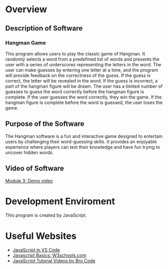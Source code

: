 # Overview

## Description of Software
### Hangman Game

This program allows users to play the classic game of Hangman.
It randomly selects a word from a predefined list of words and
presents the user with a series of underscores representing the
letters in the word. The user can make guesses by entering one
letter at a time, and the program will provide feedback on the
correctness of the guess. If the guess is correct, the letter
will be revealed in the word. If the guess is incorrect, a part
of the hangman figure will be drawn. The user has a limited number
of guesses to guess the word correctly before the hangman figure
is complete. If the user guesses the word correctly, they win the
game. If the hangman figure is complete before the word is guessed,
the user loses the game.

## Purpose of the Software
The Hangman software is a fun and interactive game designed to entertain
users by challenging their word-guessing skills. It provides an enjoyable
experience where players can test their knowledge and have fun trying to
uncover hidden words.

## Video of Software
[Module 3: Demo video](https://www.youtube.com/watch?v=ebxxbo-FZQM)

# Development Enviroment
This program is created by JavaScript. 

# Useful Websites
* [JavaScript in VS Code](https://code.visualstudio.com/docs/languages/javascript)
* [Javascript Basics: W3schools.com](https://www.w3schools.com/js/)
* [JavaScript Tutorial Videos by Bro Code](https://www.youtube.com/playlist?list=PLZPZq0r_RZOMRMjHB_IEBjOW_ufr00yG1)